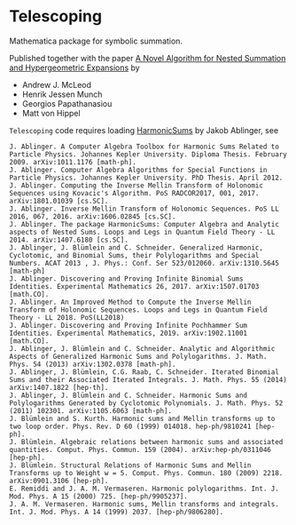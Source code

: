 # Telescoping
Mathematica package for symbolic summation.

Published together with the paper [A Novel Algorithm for Nested Summation and Hypergeometric Expansions](https://link.springer.com/article/10.1007/JHEP11(2020)122) by 
- Andrew J. McLeod
- Henrik Jessen Munch
- Georgios Papathanasiou
- Matt von Hippel

`Telescoping` code requires loading [HarmonicSums](https://risc.jku.at/sw/harmonicsums/) by Jakob Ablinger, see

    J. Ablinger. A Computer Algebra Toolbox for Harmonic Sums Related to Particle Physics. Johannes Kepler University. Diploma Thesis. February 2009. arXiv:1011.1176 [math-ph].
    J. Ablinger. Computer Algebra Algorithms for Special Functions in Particle Physics. Johannes Kepler University. PhD Thesis. April 2012.
    J. Ablinger. Computing the Inverse Mellin Transform of Holonomic Sequences using Kovacic's Algorithm. PoS RADCOR2017, 001, 2017. arXiv:1801.01039 [cs.SC].
    J. Ablinger. Inverse Mellin Transform of Holonomic Sequences. PoS LL 2016, 067, 2016. arXiv:1606.02845 [cs.SC].
    J. Ablinger. The package HarmonicSums: Computer Algebra and Analytic aspects of Nested Sums. Loops and Legs in Quantum Field Theory - LL 2014. arXiv:1407.6180 [cs.SC].
    J. Ablinger, J. Blümlein and C. Schneider. Generalized Harmonic, Cyclotomic, and Binomial Sums, their Polylogarithms and Special Numbers. ACAT 2013 , J. Phys.: Conf. Ser 523/012060. arXiv:1310.5645 [math-ph]
    J. Ablinger. Discovering and Proving Infinite Binomial Sums Identities. Experimental Mathematics 26, 2017. arXiv:1507.01703 [math.CO].
    J. Ablinger. An Improved Method to Compute the Inverse Mellin Transform of Holonomic Sequences. Loops and Legs in Quantum Field Theory - LL 2018. PoS(LL2018)
    J. Ablinger. Discovering and Proving Infinite Pochhammer Sum Identities. Experimental Mathematics, 2019. arXiv:1902.11001 [math.CO].
    J. Ablinger, J. Blümlein and C. Schneider. Analytic and Algorithmic Aspects of Generalized Harmonic Sums and Polylogarithms. J. Math. Phys. 54 (2013) arXiv:1302.0378 [math-ph].
    J. Ablinger, J. Blümlein, C.G. Raab, C. Schneider. Iterated Binomial Sums and their Associated Iterated Integrals. J. Math. Phys. 55 (2014) arXiv:1407.1822 [hep-th].
    J. Ablinger, J. Blümlein and C. Schneider. Harmonic Sums and Polylogarithms Generated by Cyclotomic Polynomials. J. Math. Phys. 52 (2011) 102301. arXiv:1105.6063 [math-ph].
    J. Blümlein and S. Kurth. Harmonic sums and Mellin transforms up to two loop order. Phys. Rev. D 60 (1999) 014018. hep-ph/9810241 [hep-ph].
    J. Blümlein. Algebraic relations between harmonic sums and associated quantities. Comput. Phys. Commun. 159 (2004). arXiv:hep-ph/0311046 [hep-ph].
    J. Blümlein. Structural Relations of Harmonic Sums and Mellin Transforms up to Weight w = 5. Comput. Phys. Commun. 180 (2009) 2218. arXiv:0901.3106 [hep-ph].
    E. Remiddi and J. A. M. Vermaseren. Harmonic polylogarithms. Int. J. Mod. Phys. A 15 (2000) 725. [hep-ph/9905237].
    J. A. M. Vermaseren. Harmonic sums, Mellin transforms and integrals. Int. J. Mod. Phys. A 14 (1999) 2037. [hep-ph/9806280].
